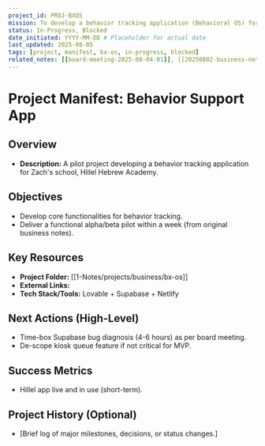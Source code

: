 ```yaml
---
project_id: PROJ-BXOS
mission: To develop a behavior tracking application (Behavioral OS) for Hillel Hebrew Academy.
status: In-Progress, Blocked
date_initiated: YYYY-MM-DD # Placeholder for actual date
last_updated: 2025-08-05
tags: [project, manifest, bx-os, in-progress, blocked]
related_notes: [[board-meeting-2025-08-04-01]], [[20250802-business-notes]]
---
```

# Project Manifest: Behavior Support App

## Overview
*   **Description:** A pilot project developing a behavior tracking application for Zach's school, Hillel Hebrew Academy.

## Objectives
*   Develop core functionalities for behavior tracking.
*   Deliver a functional alpha/beta pilot within a week (from original business notes).

## Key Resources
*   **Project Folder:** [[1-Notes/projects/business/bx-os]]
*   **External Links:**
*   **Tech Stack/Tools:** Lovable + Supabase + Netlify

## Next Actions (High-Level)
*   Time-box Supabase bug diagnosis (4-6 hours) as per board meeting.
*   De-scope kiosk queue feature if not critical for MVP.

## Success Metrics
*   Hillel app live and in use (short-term).

## Project History (Optional)
*   [Brief log of major milestones, decisions, or status changes.]